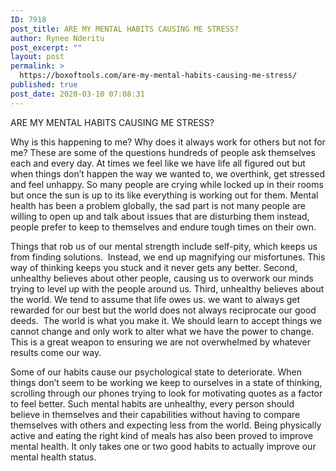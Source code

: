 ```yaml
---
ID: 7918
post_title: ARE MY MENTAL HABITS CAUSING ME STRESS?
author: Rynee Nderitu
post_excerpt: ""
layout: post
permalink: >
  https://boxoftools.com/are-my-mental-habits-causing-me-stress/
published: true
post_date: 2020-03-10 07:08:31
---
```

<!-- wp:paragraph -->
<p>ARE MY MENTAL HABITS CAUSING ME STRESS? </p>
<!-- /wp:paragraph -->

<!-- wp:paragraph -->
<p>Why is this happening to me? Why does it always work for others but not for me? These are some of the questions hundreds of people ask themselves each and every day. At times we feel like we have life all figured out but when things don’t happen the way we wanted to, we overthink, get stressed and feel unhappy. So many people are crying while locked up in their rooms but once the sun is up to its like everything is working out for them. Mental health has been a problem globally, the sad part is not many people are willing to open up and talk about issues that are disturbing them instead, people prefer to keep to themselves and endure tough times on their own. </p>
<!-- /wp:paragraph -->

<!-- wp:paragraph -->
<p>Things that rob us of our mental strength include self-pity, which keeps us from finding solutions.  Instead, we end up magnifying our misfortunes. This way of thinking keeps you stuck and it never gets any better. Second, unhealthy believes about other people, causing us to overwork our minds trying to level up with the people around us. Third, unhealthy believes about the world. We tend to assume that life owes us. we want to always get rewarded for our best but the world does not always reciprocate our good deeds.  The world is what you make it. We should learn to accept things we cannot change and only work to alter what we have the power to change. This is a great weapon to ensuring we are not overwhelmed by whatever results come our way. </p>
<!-- /wp:paragraph -->

<!-- wp:paragraph -->
<p>Some of our habits cause our psychological state to deteriorate. When things don’t seem to be working we keep to ourselves in a state of thinking, scrolling through our phones trying to look for motivating quotes as a factor to feel better. Such mental habits are unhealthy, every person should believe in themselves and their capabilities without having to compare themselves with others and expecting less from the world. Being physically active and eating the right kind of meals has also been proved to improve mental health. It only takes one or two good habits to actually improve our mental health status. </p>
<!-- /wp:paragraph -->